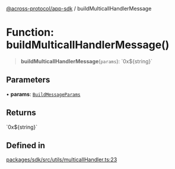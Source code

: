 [@across-protocol/app-sdk](../README.md) / buildMulticallHandlerMessage

# Function: buildMulticallHandlerMessage()

> **buildMulticallHandlerMessage**(`params`): \`0x$\{string\}\`

## Parameters

• **params**: [`BuildMessageParams`](../type-aliases/BuildMessageParams.md)

## Returns

\`0x$\{string\}\`

## Defined in

[packages/sdk/src/utils/multicallHandler.ts:23](https://github.com/across-protocol/toolkit/blob/fa61c35c7597804e093096de254dbc326f096003/packages/sdk/src/utils/multicallHandler.ts#L23)
